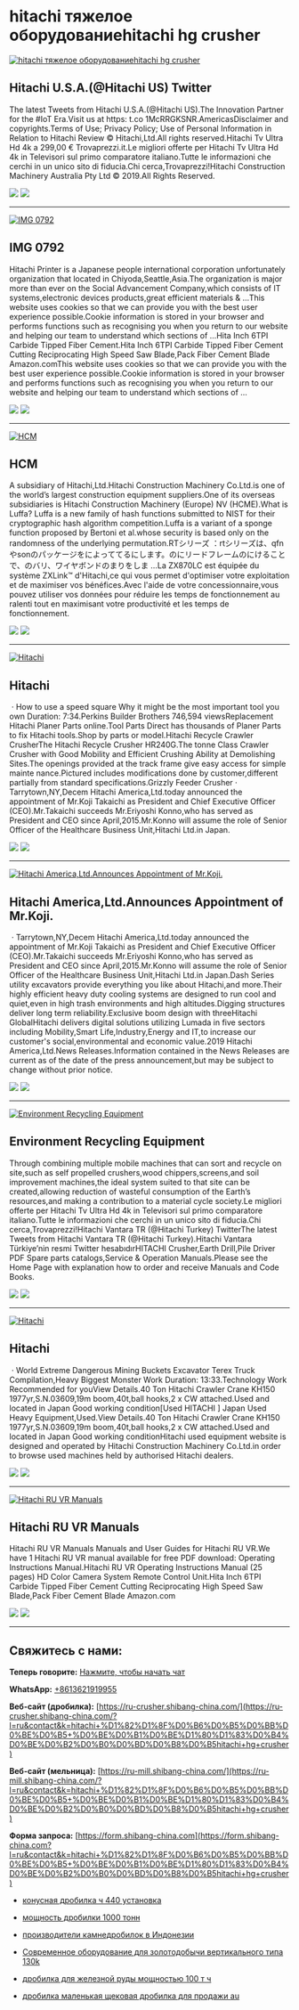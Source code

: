 # hitachi тяжелое оборудованиеhitachi hg crusher

<a href="https://swt.shibang-china.com/?l=ru&img&k=hitachi+%D1%82%D1%8F%D0%B6%D0%B5%D0%BB%D0%BE%D0%B5+%D0%BE%D0%B1%D0%BE%D1%80%D1%83%D0%B4%D0%BE%D0%B2%D0%B0%D0%BD%D0%B8%D0%B5hitachi+hg+crusher" target="_blank">![hitachi тяжелое оборудованиеhitachi hg crusher](http://static.shibang-china.com/all-800x300/900.jpg)</a>

## Hitachi U.S.A.(@Hitachi US) Twitter
The latest Tweets from Hitachi U.S.A.(@Hitachi US).The Innovation Partner for the #IoT Era.Visit us at https: t.co 1McRRGKSNR.AmericasDisclaimer and copyrights.Terms of Use; Privacy Policy; Use of Personal Information in Relation to Hitachi Review &#169; Hitachi,Ltd.All rights reserved.Hitachi Tv Ultra Hd 4k a 299,00 € Trovaprezzi.it.Le migliori offerte per Hitachi Tv Ultra Hd 4k in Televisori sul primo comparatore italiano.Tutte le informazioni che cerchi in un unico sito di fiducia.Chi cerca,Trovaprezzi!Hitachi Construction Machinery Australia Pty Ltd &#169; 2019.All Rights Reserved.


<a href="https://whatsapp.shibangsoft.com/WhatsApp.php" target="_blank" title="WhatsApp">![](http://static.shibang-china.com/icon/whatsapp.png)</a> <a href="https://swt.shibang-china.com/?l=ru&icon&k=hitachi+%D1%82%D1%8F%D0%B6%D0%B5%D0%BB%D0%BE%D0%B5+%D0%BE%D0%B1%D0%BE%D1%80%D1%83%D0%B4%D0%BE%D0%B2%D0%B0%D0%BD%D0%B8%D0%B5hitachi+hg+crusher" target="_blank">![](http://static.shibang-china.com/icon/chat-ru.png)</a>

---

<a href="https://swt.shibang-china.com/?l=ru&img&k=hitachi+%D1%82%D1%8F%D0%B6%D0%B5%D0%BB%D0%BE%D0%B5+%D0%BE%D0%B1%D0%BE%D1%80%D1%83%D0%B4%D0%BE%D0%B2%D0%B0%D0%BD%D0%B8%D0%B5hitachi+hg+crusher" target="_blank">![IMG 0792](http://static.shibang-china.com/all-800x300/665.jpg)</a>

## IMG 0792
Hitachi Printer is a Japanese people international corporation unfortunately organization that located in Chiyoda,Seattle,Asia.The organization is major more than ever on the Social Advancement Company,which consists of IT systems,electronic devices products,great efficient materials &amp; …This website uses cookies so that we can provide you with the best user experience possible.Cookie information is stored in your browser and performs functions such as recognising you when you return to our website and helping our team to understand which sections of …Hita Inch 6TPI Carbide Tipped Fiber Cement.Hita Inch 6TPI Carbide Tipped Fiber Cement Cutting Reciprocating High Speed Saw Blade,Pack Fiber Cement Blade Amazon.comThis website uses cookies so that we can provide you with the best user experience possible.Cookie information is stored in your browser and performs functions such as recognising you when you return to our website and helping our team to understand which sections of …


<a href="https://whatsapp.shibangsoft.com/WhatsApp.php" target="_blank" title="WhatsApp">![](http://static.shibang-china.com/icon/whatsapp.png)</a> <a href="https://swt.shibang-china.com/?l=ru&icon&k=hitachi+%D1%82%D1%8F%D0%B6%D0%B5%D0%BB%D0%BE%D0%B5+%D0%BE%D0%B1%D0%BE%D1%80%D1%83%D0%B4%D0%BE%D0%B2%D0%B0%D0%BD%D0%B8%D0%B5hitachi+hg+crusher" target="_blank">![](http://static.shibang-china.com/icon/chat-ru.png)</a>

---

<a href="https://swt.shibang-china.com/?l=ru&img&k=hitachi+%D1%82%D1%8F%D0%B6%D0%B5%D0%BB%D0%BE%D0%B5+%D0%BE%D0%B1%D0%BE%D1%80%D1%83%D0%B4%D0%BE%D0%B2%D0%B0%D0%BD%D0%B8%D0%B5hitachi+hg+crusher" target="_blank">![HCM](http://static.shibang-china.com/all-800x300/496.jpg)</a>

## HCM
A subsidiary of Hitachi,Ltd.Hitachi Construction Machinery Co.Ltd.is one of the world’s largest construction equipment suppliers.One of its overseas subsidiaries is Hitachi Construction Machinery (Europe) NV (HCME).What is Luffa? Luffa is a new family of hash functions submitted to NIST for their cryptographic hash algorithm competition.Luffa is a variant of a sponge function proposed by Bertoni et al.whose security is based only on the randomness of the underlying permutation.RTシリーズ ：rtシリーズは、qfnやsonのパッケージをによっててるにします。のにリードフレームのにけることで、のバリ、ワイヤボンドのまりをしま …La ZX870LC est &#233;quip&#233;e du syst&#232;me ZXLink™ d'Hitachi,ce qui vous permet d'optimiser votre exploitation et de maximiser vos b&#233;n&#233;fices.Avec l'aide de votre concessionnaire,vous pouvez utiliser vos donn&#233;es pour r&#233;duire les temps de fonctionnement au ralenti tout en maximisant votre productivit&#233; et les temps de fonctionnement.


<a href="https://whatsapp.shibangsoft.com/WhatsApp.php" target="_blank" title="WhatsApp">![](http://static.shibang-china.com/icon/whatsapp.png)</a> <a href="https://swt.shibang-china.com/?l=ru&icon&k=hitachi+%D1%82%D1%8F%D0%B6%D0%B5%D0%BB%D0%BE%D0%B5+%D0%BE%D0%B1%D0%BE%D1%80%D1%83%D0%B4%D0%BE%D0%B2%D0%B0%D0%BD%D0%B8%D0%B5hitachi+hg+crusher" target="_blank">![](http://static.shibang-china.com/icon/chat-ru.png)</a>

---

<a href="https://swt.shibang-china.com/?l=ru&img&k=hitachi+%D1%82%D1%8F%D0%B6%D0%B5%D0%BB%D0%BE%D0%B5+%D0%BE%D0%B1%D0%BE%D1%80%D1%83%D0%B4%D0%BE%D0%B2%D0%B0%D0%BD%D0%B8%D0%B5hitachi+hg+crusher" target="_blank">![Hitachi](http://static.shibang-china.com/all-800x300/61.jpg)</a>

## Hitachi
&nbsp;&#0183;&#32;How to use a speed square Why it might be the most important tool you own Duration: 7:34.Perkins Builder Brothers 746,594 viewsReplacement Hitachi Planer Parts online.Tool Parts Direct has thousands of Planer Parts to fix Hitachi tools.Shop by parts or model.Hitachi Recycle Crawler CrusherThe Hitachi Recycle Crusher HR240G.The tonne Class Crawler Crusher with Good Mobility and Efficient Crushing Ability at Demolishing Sites.The openings provided at the track frame give easy access for simple mainte nance.Pictured includes modifications done by customer,different partially from standard specifications.Grizzly Feeder Crusher&nbsp;&#0183;&#32;Tarrytown,NY,Decem Hitachi America,Ltd.today announced the appointment of Mr.Koji Takaichi as President and Chief Executive Officer (CEO).Mr.Takaichi succeeds Mr.Eriyoshi Konno,who has served as President and CEO since April,2015.Mr.Konno will assume the role of Senior Officer of the Healthcare Business Unit,Hitachi Ltd.in Japan.


<a href="https://whatsapp.shibangsoft.com/WhatsApp.php" target="_blank" title="WhatsApp">![](http://static.shibang-china.com/icon/whatsapp.png)</a> <a href="https://swt.shibang-china.com/?l=ru&icon&k=hitachi+%D1%82%D1%8F%D0%B6%D0%B5%D0%BB%D0%BE%D0%B5+%D0%BE%D0%B1%D0%BE%D1%80%D1%83%D0%B4%D0%BE%D0%B2%D0%B0%D0%BD%D0%B8%D0%B5hitachi+hg+crusher" target="_blank">![](http://static.shibang-china.com/icon/chat-ru.png)</a>

---

<a href="https://swt.shibang-china.com/?l=ru&img&k=hitachi+%D1%82%D1%8F%D0%B6%D0%B5%D0%BB%D0%BE%D0%B5+%D0%BE%D0%B1%D0%BE%D1%80%D1%83%D0%B4%D0%BE%D0%B2%D0%B0%D0%BD%D0%B8%D0%B5hitachi+hg+crusher" target="_blank">![Hitachi America,Ltd.Announces Appointment of Mr.Koji.](http://static.shibang-china.com/all-800x300/1483.jpg)</a>

## Hitachi America,Ltd.Announces Appointment of Mr.Koji.
&nbsp;&#0183;&#32;Tarrytown,NY,Decem Hitachi America,Ltd.today announced the appointment of Mr.Koji Takaichi as President and Chief Executive Officer (CEO).Mr.Takaichi succeeds Mr.Eriyoshi Konno,who has served as President and CEO since April,2015.Mr.Konno will assume the role of Senior Officer of the Healthcare Business Unit,Hitachi Ltd.in Japan.Dash Series utility excavators provide everything you like about Hitachi,and more.Their highly efficient heavy duty cooling systems are designed to run cool and quiet,even in high trash environments and high altitudes.Digging structures deliver long term reliability.Exclusive boom design with threeHitachi GlobalHitachi delivers digital solutions utilizing Lumada in five sectors including Mobility,Smart Life,Industry,Energy and IT,to increase our customer's social,environmental and economic value.2019 Hitachi America,Ltd.News Releases.Information contained in the News Releases are current as of the date of the press announcement,but may be subject to change without prior notice.


<a href="https://whatsapp.shibangsoft.com/WhatsApp.php" target="_blank" title="WhatsApp">![](http://static.shibang-china.com/icon/whatsapp.png)</a> <a href="https://swt.shibang-china.com/?l=ru&icon&k=hitachi+%D1%82%D1%8F%D0%B6%D0%B5%D0%BB%D0%BE%D0%B5+%D0%BE%D0%B1%D0%BE%D1%80%D1%83%D0%B4%D0%BE%D0%B2%D0%B0%D0%BD%D0%B8%D0%B5hitachi+hg+crusher" target="_blank">![](http://static.shibang-china.com/icon/chat-ru.png)</a>

---

<a href="https://swt.shibang-china.com/?l=ru&img&k=hitachi+%D1%82%D1%8F%D0%B6%D0%B5%D0%BB%D0%BE%D0%B5+%D0%BE%D0%B1%D0%BE%D1%80%D1%83%D0%B4%D0%BE%D0%B2%D0%B0%D0%BD%D0%B8%D0%B5hitachi+hg+crusher" target="_blank">![Environment Recycling Equipment](http://static.shibang-china.com/all-800x300/1060.jpg)</a>

## Environment Recycling Equipment
Through combining multiple mobile machines that can sort and recycle on site,such as self propelled crushers,wood chippers,screens,and soil improvement machines,the ideal system suited to that site can be created,allowing reduction of wasteful consumption of the Earth’s resources,and making a contribution to a material cycle society.Le migliori offerte per Hitachi Tv Ultra Hd 4k in Televisori sul primo comparatore italiano.Tutte le informazioni che cerchi in un unico sito di fiducia.Chi cerca,Trovaprezzi!Hitachi Vantara TR (@Hitachi Turkey) TwitterThe latest Tweets from Hitachi Vantara TR (@Hitachi Turkey).Hitachi Vantara T&#252;rkiye’nin resmi Twitter hesabıdırHITACHI Crusher,Earth Drill,Pile Driver PDF Spare parts catalogs,Service &amp; Operation Manuals.Please see the Home Page with explanation how to order and receive Manuals and Code Books.


<a href="https://whatsapp.shibangsoft.com/WhatsApp.php" target="_blank" title="WhatsApp">![](http://static.shibang-china.com/icon/whatsapp.png)</a> <a href="https://swt.shibang-china.com/?l=ru&icon&k=hitachi+%D1%82%D1%8F%D0%B6%D0%B5%D0%BB%D0%BE%D0%B5+%D0%BE%D0%B1%D0%BE%D1%80%D1%83%D0%B4%D0%BE%D0%B2%D0%B0%D0%BD%D0%B8%D0%B5hitachi+hg+crusher" target="_blank">![](http://static.shibang-china.com/icon/chat-ru.png)</a>

---

<a href="https://swt.shibang-china.com/?l=ru&img&k=hitachi+%D1%82%D1%8F%D0%B6%D0%B5%D0%BB%D0%BE%D0%B5+%D0%BE%D0%B1%D0%BE%D1%80%D1%83%D0%B4%D0%BE%D0%B2%D0%B0%D0%BD%D0%B8%D0%B5hitachi+hg+crusher" target="_blank">![Hitachi](http://static.shibang-china.com/all-800x300/966.jpg)</a>

## Hitachi
&nbsp;&#0183;&#32;World Extreme Dangerous Mining Buckets Excavator Terex Truck Compilation,Heavy Biggest Monster Work Duration: 13:33.Technology Work Recommended for youView Details.40 Ton Hitachi Crawler Crane KH150 1977yr,S.N.03609,19m boom,40t,ball hooks,2 x CW attached.Used and located in Japan Good working condition[Used HITACHI ] Japan Used Heavy Equipment,Used.View Details.40 Ton Hitachi Crawler Crane KH150 1977yr,S.N.03609,19m boom,40t,ball hooks,2 x CW attached.Used and located in Japan Good working conditionHitachi used equipment website is designed and operated by Hitachi Construction Machinery Co.Ltd.in order to browse used machines held by authorised Hitachi dealers.


<a href="https://whatsapp.shibangsoft.com/WhatsApp.php" target="_blank" title="WhatsApp">![](http://static.shibang-china.com/icon/whatsapp.png)</a> <a href="https://swt.shibang-china.com/?l=ru&icon&k=hitachi+%D1%82%D1%8F%D0%B6%D0%B5%D0%BB%D0%BE%D0%B5+%D0%BE%D0%B1%D0%BE%D1%80%D1%83%D0%B4%D0%BE%D0%B2%D0%B0%D0%BD%D0%B8%D0%B5hitachi+hg+crusher" target="_blank">![](http://static.shibang-china.com/icon/chat-ru.png)</a>

---

<a href="https://swt.shibang-china.com/?l=ru&img&k=hitachi+%D1%82%D1%8F%D0%B6%D0%B5%D0%BB%D0%BE%D0%B5+%D0%BE%D0%B1%D0%BE%D1%80%D1%83%D0%B4%D0%BE%D0%B2%D0%B0%D0%BD%D0%B8%D0%B5hitachi+hg+crusher" target="_blank">![Hitachi RU VR Manuals](http://static.shibang-china.com/all-800x300/1092.jpg)</a>

## Hitachi RU VR Manuals
Hitachi RU VR Manuals Manuals and User Guides for Hitachi RU VR.We have 1 Hitachi RU VR manual available for free PDF download: Operating Instructions Manual.Hitachi RU VR Operating Instructions Manual (25 pages) HD Color Camera System Remote Control Unit.Hita Inch 6TPI Carbide Tipped Fiber Cement Cutting Reciprocating High Speed Saw Blade,Pack Fiber Cement Blade Amazon.com

<a href="https://whatsapp.shibangsoft.com/WhatsApp.php" target="_blank" title="WhatsApp">![](http://static.shibang-china.com/icon/whatsapp.png)</a> <a href="https://swt.shibang-china.com/?l=ru&icon&k=hitachi+%D1%82%D1%8F%D0%B6%D0%B5%D0%BB%D0%BE%D0%B5+%D0%BE%D0%B1%D0%BE%D1%80%D1%83%D0%B4%D0%BE%D0%B2%D0%B0%D0%BD%D0%B8%D0%B5hitachi+hg+crusher" target="_blank">![](http://static.shibang-china.com/icon/chat-ru.png)</a>

---
## Свяжитесь с нами:

**Теперь говорите:** [Нажмите, чтобы начать чат](https://swt.shibang-china.com?l=ru&contact&k=hitachi+%D1%82%D1%8F%D0%B6%D0%B5%D0%BB%D0%BE%D0%B5+%D0%BE%D0%B1%D0%BE%D1%80%D1%83%D0%B4%D0%BE%D0%B2%D0%B0%D0%BD%D0%B8%D0%B5hitachi+hg+crusher)

**WhatsApp:**  [+8613621919955](https://whatsapp.shibangsoft.com/WhatsApp.php)

**Веб-сайт (дробилка):** [https://ru-crusher.shibang-china.com/](https://ru-crusher.shibang-china.com/?l=ru&contact&k=hitachi+%D1%82%D1%8F%D0%B6%D0%B5%D0%BB%D0%BE%D0%B5+%D0%BE%D0%B1%D0%BE%D1%80%D1%83%D0%B4%D0%BE%D0%B2%D0%B0%D0%BD%D0%B8%D0%B5hitachi+hg+crusher)

**Веб-сайт (мельница):** [https://ru-mill.shibang-china.com/](https://ru-mill.shibang-china.com/?l=ru&contact&k=hitachi+%D1%82%D1%8F%D0%B6%D0%B5%D0%BB%D0%BE%D0%B5+%D0%BE%D0%B1%D0%BE%D1%80%D1%83%D0%B4%D0%BE%D0%B2%D0%B0%D0%BD%D0%B8%D0%B5hitachi+hg+crusher)

**Форма запроса:** [https://form.shibang-china.com](https://form.shibang-china.com?l=ru&contact&k=hitachi+%D1%82%D1%8F%D0%B6%D0%B5%D0%BB%D0%BE%D0%B5+%D0%BE%D0%B1%D0%BE%D1%80%D1%83%D0%B4%D0%BE%D0%B2%D0%B0%D0%BD%D0%B8%D0%B5hitachi+hg+crusher)

* [конусная дробилка ч 440 установка](../121/%D0%BA%D0%BE%D0%BD%D1%83%D1%81%D0%BD%D0%B0%D1%8F%20%D0%B4%D1%80%D0%BE%D0%B1%D0%B8%D0%BB%D0%BA%D0%B0%20%D1%87%20440%20%D1%83%D1%81%D1%82%D0%B0%D0%BD%D0%BE%D0%B2%D0%BA%D0%B0.md)

* [мощность дробилки 1000 тонн](../123/%D0%BC%D0%BE%D1%89%D0%BD%D0%BE%D1%81%D1%82%D1%8C%20%D0%B4%D1%80%D0%BE%D0%B1%D0%B8%D0%BB%D0%BA%D0%B8%201000%20%D1%82%D0%BE%D0%BD%D0%BD.md)

* [производители камнедробилок в Индонезии](../125/%D0%BF%D1%80%D0%BE%D0%B8%D0%B7%D0%B2%D0%BE%D0%B4%D0%B8%D1%82%D0%B5%D0%BB%D0%B8%20%D0%BA%D0%B0%D0%BC%D0%BD%D0%B5%D0%B4%D1%80%D0%BE%D0%B1%D0%B8%D0%BB%D0%BE%D0%BA%20%D0%B2%20%D0%98%D0%BD%D0%B4%D0%BE%D0%BD%D0%B5%D0%B7%D0%B8%D0%B8.md)

* [Современное оборудование для золотодобычи вертикального типа 130k](../123/%D0%A1%D0%BE%D0%B2%D1%80%D0%B5%D0%BC%D0%B5%D0%BD%D0%BD%D0%BE%D0%B5%20%D0%BE%D0%B1%D0%BE%D1%80%D1%83%D0%B4%D0%BE%D0%B2%D0%B0%D0%BD%D0%B8%D0%B5%20%D0%B4%D0%BB%D1%8F%20%D0%B7%D0%BE%D0%BB%D0%BE%D1%82%D0%BE%D0%B4%D0%BE%D0%B1%D1%8B%D1%87%D0%B8%20%D0%B2%D0%B5%D1%80%D1%82%D0%B8%D0%BA%D0%B0%D0%BB%D1%8C%D0%BD%D0%BE%D0%B3%D0%BE%20%D1%82%D0%B8%D0%BF%D0%B0%20130k.md)

* [дробилка для железной руды мощностью 100 т  ч](../125/%D0%B4%D1%80%D0%BE%D0%B1%D0%B8%D0%BB%D0%BA%D0%B0%20%D0%B4%D0%BB%D1%8F%20%D0%B6%D0%B5%D0%BB%D0%B5%D0%B7%D0%BD%D0%BE%D0%B9%20%D1%80%D1%83%D0%B4%D1%8B%20%D0%BC%D0%BE%D1%89%D0%BD%D0%BE%D1%81%D1%82%D1%8C%D1%8E%20100%20%D1%82%20%20%D1%87.md)

* [дробилка маленькая щековая дробилка для продажи au](../121/%D0%B4%D1%80%D0%BE%D0%B1%D0%B8%D0%BB%D0%BA%D0%B0%20%D0%BC%D0%B0%D0%BB%D0%B5%D0%BD%D1%8C%D0%BA%D0%B0%D1%8F%20%D1%89%D0%B5%D0%BA%D0%BE%D0%B2%D0%B0%D1%8F%20%D0%B4%D1%80%D0%BE%D0%B1%D0%B8%D0%BB%D0%BA%D0%B0%20%D0%B4%D0%BB%D1%8F%20%D0%BF%D1%80%D0%BE%D0%B4%D0%B0%D0%B6%D0%B8%20au.md)